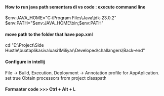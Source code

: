 #### How to run java path sementara di vs code : execute command line

$env:JAVA_HOME="C:\Program Files\Java\jdk-23.0.2"
$env:PATH="$env:JAVA_HOME\bin;$env:PATH"

#### move path to the folder that have pop.xml 
cd "E:\Project\Side Hustle\buataplikasivaluasi1Miliyar\Developed\challangers\Back-end"

#### Configure in intellij
File -> Build, Execution, Deployment -> Annotation profile for AppAplication.
set true Obtain processors from project classpath

#### Formaater code  >>> Ctrl + Alt + L
